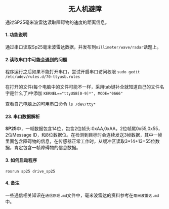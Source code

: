 ## <center>无人机避障
通过SP25毫米波雷达读取障碍物的速度的距离信息。
#### 1. 功能说明
通过串口读取Sp25毫米波雷达数据，并发布到`millimeter/wave/radar`话题上。 
#### 2.读取串口中可能会遇到的问题
程序运行之后如果不能打开串口，尝试开启串口访问权限
`sudo gedit /etc/udev/rules.d/70-ttyusb.rules`

在打开的文件(每个电脑中的文件可能不一样，采用tab键补全就知道自己的文件名字是什么了)中添加
`KERNEL=="ttyUSB[0-9]*", MODE="0666"`

查看自己电脑上的可用串口命令
`ls /dev/tty*`

#### 23. 串口数据解析
**SP25**中，一帧数据包含14位，包含2位帧头:0xAA,0xAA，2位帧尾0x55,0x55，2位Message ID，和8位数据位。在检测到目标时会连续发送3帧数据，其中一帧里面包含障碍物的信息，在传感器正常工作时，从缓冲区读取3*14+13=55位数据，肯定包含一帧障碍物的信息数据。

#### 3. 如何启动程序
```linux
rosrun sp25 drive_sp25
```

#### 4. 备注
一些通信相关知识在`通信原理.md`文件中，毫米波雷达的资料参考在`毫米波雷达.md`中。